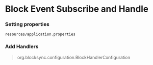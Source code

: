 # Block Event Subscribe and Handle

### Setting properties  
```
resources/application.properties  
```

### Add Handlers  

> org.blocksync.configuration.BlockHandlerConfiguration
